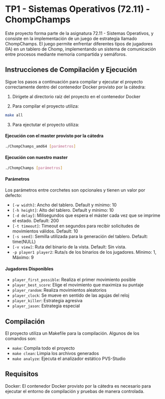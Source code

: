 # TP1 - Sistemas Operativos (72.11) - ChompChamps

Este proyecto forma parte de la asignatura 72.11 - Sistemas Operativos, y consiste en la implementación de un juego de estrategia llamado ChompChamps. El juego permite enfrentar diferentes tipos de jugadores (IA) en un tablero de Chomp, implementando un sistema de comunicación entre procesos mediante memoria compartida y semáforos. 

## Instrucciones de Compilación y Ejecución

Sigue los pasos a continuación para compilar y ejecutar el proyecto correctamente dentro del contenedor Docker provisto por la cátedra:

1. Dirígete al directorio raíz del proyecto en el contenedor Docker

2. Para compilar el proyecto utiliza:
```bash
make all
```
3. Para ejectutar el proyecto utiliza:

#### Ejecución con el master provisto por la cátedra
```bash
./ChompChamps_amd64 [parámetros]
```

#### Ejecución con nuestro master
```bash
./ChompChamps [parámetros]
```

#### Parámetros

Los parámetros entre corchetes son opcionales y tienen un valor por defecto:

- `[-w width]`: Ancho del tablero. Default y mínimo: 10
- `[-h height]`: Alto del tablero. Default y mínimo: 10
- `[-d delay]`: Milisegundos que espera el máster cada vez que se imprime el estado. Default: 200
- `[-t timeout]`: Timeout en segundos para recibir solicitudes de movimientos válidos. Default: 10
- `[-s seed]`: Semilla utilizada para la generación del tablero. Default: time(NULL)
- `[-v view]`: Ruta del binario de la vista. Default: Sin vista.
- `-p player1 player2`: Ruta/s de los binarios de los jugadores. Mínimo: 1, Máximo: 9

#### Jugadores Disponibles

- `player_first_possible`: Realiza el primer movimiento posible
- `player_best_score`: Elige el movimiento que maximiza su puntaje
- `player_random`: Realiza movimientos aleatorios
- `player_clock`: Se mueve en sentido de las agujas del reloj
- `player_killer`: Estrategia agresiva
- `player_jason`: Estrategia especial


## Compilación

El proyecto utiliza un Makefile para la compilación. Algunos de los comandos son:

- `make`: Compila todo el proyecto
- `make clean`: Limpia los archivos generados
- `make analyze`: Ejecuta el analizador estático PVS-Studio

## Requisitos 

Docker: El contenedor Docker provisto por la cátedra es necesario para ejecutar el entorno de compilación y pruebas de manera controlada.